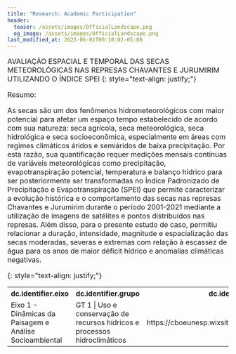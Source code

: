 ```yaml
---
title: "Research: Academic Participation"
header:
  teaser: /assets/images/OfficialLandscape.png
  og_image: /assets/images/OfficialLandscape.png
last_modified_at: 2023-06-01T00:10:02-05:00
---
```

<span style="font-size: 16px;">
  
AVALIAÇÃO ESPACIAL E TEMPORAL DAS SECAS METEOROLÓGICAS NAS REPRESAS CHAVANTES E JURUMIRIM UTILIZANDO O ÍNDICE SPEI
{: style="text-align: justify;"}

Resumo: 

As secas são um dos fenômenos hidrometeorológicos com maior potencial para afetar um espaço tempo estabelecido de acordo com sua natureza: seca agrícola, seca meteorológica, seca hidrológica e seca socioeconômica, especialmente em áreas com regimes climáticos áridos e semiáridos de baixa precipitação. Por esta razão, sua quantificação requer medições mensais contínuas de variáveis meteorológicas como precipitação, evapotranspiração potencial, temperatura e balanço hídrico para ser posteriormente ser transformadas no Índice Padronizado de Precipitação e Evapotranspiração (SPEI) que permite caracterizar a evolução histórica e o comportamento das secas nas represas Chavantes e Jurumirim durante o período 2001-2021 mediante a utilização de imagens de satélites e pontos distribuídos nas represas. Além disso, para o presente estudo de caso, permitiu relacionar a duração, intensidade, magnitude e espacialização das secas moderadas, severas e extremas com relação à escassez de água para os anos de maior déficit hídrico e anomalias climáticas negativas.

{: style="text-align: justify;"}


[Link]:(https://129cdd10-b50c-412b-b438-299043a59ebe.filesusr.com/ugd/e63aa8_3b1c674cc0754fbaa4e19780c5ef7463.pdf)


<table>
  <tr>
    <th>dc.identifier.eixo</th>
    <th>dc.identifier.grupo</th>
    <th>dc.identifier.url</th>
    <th>dc.publisher</th>
  </tr>
  <tr>
    <td>Eixo 1 - Dinâmicas da Paisagem e Análise Socioambiental</td>
    <td>GT 1 | Uso e conservação de recursos hídricos e processos hidroclimáticos</td>
    <td>https://cboeunesp.wixsite.com/cboe/certificadoanais</td>
    <td>IV Congresso Brasileiro de Organização do Espaço </td>
  </tr>
</table>
